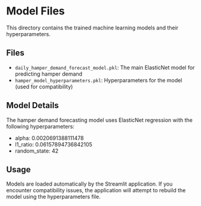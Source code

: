 # Model Files

This directory contains the trained machine learning models and their hyperparameters.

## Files

- `daily_hamper_demand_forecast_model.pkl`: The main ElasticNet model for predicting hamper demand
- `hamper_model_hyperparameters.pkl`: Hyperparameters for the model (used for compatibility)

## Model Details

The hamper demand forecasting model uses ElasticNet regression with the following hyperparameters:
- alpha: 0.0020691388111478
- l1_ratio: 0.06157894736842105
- random_state: 42

## Usage

Models are loaded automatically by the Streamlit application. If you encounter compatibility issues, 
the application will attempt to rebuild the model using the hyperparameters file.